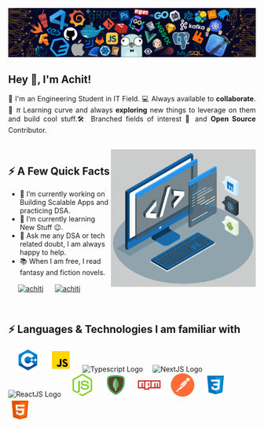<img src="./assets/header_.png">
<h2>Hey 👋, I'm Achit!</h2>

<p align="Justify"> 🤘 I'm an Engineering Student in IT Field. 💻 Always available to <strong>collaborate</strong>. 🤝 <i>π</i> Learning curve and always <b>exploring</b> new things to leverage on them and build cool stuff.🛠️ Branched fields of interest 🌴 and <b>Open Source</b> Contributor.</p>

<br>


<img align="right" height="280" src="./assets/techstack.gif"/>

<div>
<h2>⚡️ A Few Quick Facts</h2>
<ul>
<li>🔭 I’m currently working on Building Scalable Apps and  practicing DSA.
<li>🌱 I’m currently learning New Stuff 😉.
<li>💬 Ask me any DSA or tech related doubt, I am always happy to help.
<li>📚 When I am free, I read fantasy and fiction novels.
</ul>

<p align="left">
&nbsp;&nbsp;&nbsp;&nbsp; <a href="https://linkedin.com/in/achitj" target="_blank"><img align="center" src="https://raw.githubusercontent.com/rahuldkjain/github-profile-readme-generator/master/src/images/icons/Social/linked-in-alt.svg" alt="achitj" height="30" width="40" /></a>
&nbsp;&nbsp;&nbsp;&nbsp; <a href="https://www.leetcode.com/achitj" target="_blank"><img align="center" src="https://raw.githubusercontent.com/rahuldkjain/github-profile-readme-generator/master/src/images/icons/Social/leet-code.svg" alt="achitj" height="30" width="40" /></a>
</p>
</div>

<br>

## ⚡️ Languages & Technologies I am familiar with
<p>
&nbsp;&nbsp;&nbsp;&nbsp;<img src="./assets/c++.svg" alt="C++" width="48" height="48"/>
&nbsp;&nbsp;&nbsp;&nbsp;<img src="./assets/javascript.svg" alt="JavaScript Logo" width="48" height="48"/>
&nbsp;&nbsp;&nbsp;&nbsp;<img src="https://github.com/achitJ/achitJ/assets/44137933/2da727e5-de60-4217-b083-c3752ec77757" alt="Typescript Logo" width="48" height="48"/>
&nbsp;&nbsp;&nbsp;&nbsp;<img src="https://github.com/achitJ/achitJ/assets/44137933/f2e33f7c-20cb-4902-9ef8-463914a0c7de" alt="NextJS Logo" width="48" height="48"/>
&nbsp;&nbsp;&nbsp;&nbsp;<img src="https://github.com/achitJ/achitJ/assets/44137933/c0226b53-d5a3-4943-89f5-3a0adcda68ed" alt="ReactJS Logo" width="48" height="48"/>
&nbsp;&nbsp;&nbsp;&nbsp;<img src="./assets/nodejs.svg" alt="Node JS" width="48" height="48"/>
&nbsp;&nbsp;&nbsp;&nbsp;<img src="./assets/mongodb.svg" alt="Node JS" width="48" height="48"/>
&nbsp;&nbsp;&nbsp;&nbsp;<img src="./assets/npm.svg" alt="Node JS" width="48" height="48"/>
&nbsp;&nbsp;&nbsp;&nbsp;<img src="./assets/postman.png" alt="Node JS" width="48" height="48"/>
&nbsp;&nbsp;&nbsp;&nbsp;<img src="./assets/css3.svg" alt="CSS" width="48" height="48"/>
&nbsp;&nbsp;&nbsp;&nbsp;<img src="./assets/html-5.svg" alt="HTML" width="48" height="48"/>
</p>
